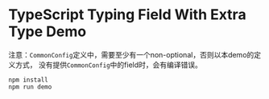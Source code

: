 TypeScript Typing Field With Extra Type Demo
============================================

注意：`CommonConfig`定义中，需要至少有一个non-optional，否则以本demo的定义方式，
没有提供`CommonConfig`中的field时，会有编译错误。

```
npm install
npm run demo
```
